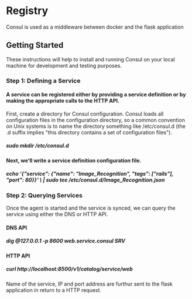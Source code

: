 # Registry
Consul is used as a middleware between docker and the flask application

## Getting Started
These instructions will help to install and running Consul on your local machine for development and testing purposes. 

### Step 1: Defining a Service
#### A service can be registered either by providing a service definition or by making the appropriate calls to the HTTP API. 
First, create a directory for Consul configuration. Consul loads all configuration files in the configuration directory, so a common convention 
on Unix systems is to name the directory something like /etc/consul.d (the .d suffix implies "this directory contains a set of 
configuration files").
##### sudo mkdir /etc/consul.d
#### Next, we'll write a service definition configuration file. 
##### echo '{"service": {"name": "Image_Recognition", "tags": ["rails"], "port": 80}}' \ | sudo tee /etc/consul.d/Image_Recognition.json

### Step 2: Querying Services
Once the agent is started and the service is synced, we can query the service using either the DNS or HTTP API.
#### DNS API
##### dig @127.0.0.1 -p 8600 web.service.consul SRV
#### HTTP API
##### curl http://localhost:8500/v1/catalog/service/web
Name of the service, IP and port address are furthur sent to the flask application in return to a HTTP request.
